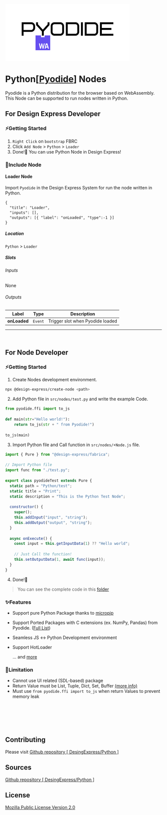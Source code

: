 ![pyodide](https://github.com/pyodide/pyodide/raw/main/docs/_static/img/pyodide-logo-readme.png)

# Python\[[Pyodide](https://github.com/pyodide/pyodide)\] Nodes

Pyodide is a Python distribution for the browser based on WebAssembly.  
This Node can be supported to run nodes written in Python.

## For Design Express Developer

### ⚡Getting Started

1. `Right Click` on `bootstrap` FBRC
2. Click `Add Node` > `Python` > `Loader`
3. Done!🎉 You can use Python Node in Design Express!

### 🔲Include Node

#### Loader Node

Import `Pyodide` in the Design Express System for run the node written in Python.

```litegraph
{
  "title": "Loader",
  "inputs": [],
  "outputs": [{ "label": "onLoaded", "type":-1 }]
}
```

##### Location

`Python` > `Loader`

##### Slots

###### Inputs

None

###### Outputs

| Label        | Type    | Description                      |
| ------------ | ------- | -------------------------------- |
| **onLoaded** | `Event` | Trigger slot when Pyodide loaded |

---

&nbsp;
&nbsp;

## For Node Developer

### ⚡Getting Started

1. Create Nodes development environment.

```bash
npx @design-express/create-node <path>
```

2. Add Python file in `src/nodes/test.py` and write the example Code.

```python
from pyodide.ffi import to_js

def main(str="Hello world!"):
    return to_js(str + " from Pyodide!")

to_js(main)
```

3. Import Python file and Call function in `src/nodes/+Node.js` file.

```javascript
import { Pure } from "@design-express/fabrica";

// Import Python file
import func from "./test.py";

export class pyodideTest extends Pure {
  static path = "Python/test";
  static title = "Print";
  static description = "This is the Python Test Node";

  constructor() {
    super();
    this.addInput("input", "string");
    this.addOutput("output", "string");
  }

  async onExecute() {
    const input = this.getInputData(1) ?? "Hello world";

    // Just Call the function!
    this.setOutputData(1, await func(input));
  }
}
```

4. Done!🎉

> You can see the complete code in this [folder](https://github.com/DesingExpress/Python/src/nodes/test)

### ✨Features

- Support pure Python Package thanks to [micropip](https://pyodide.org/en/stable/usage/api/micropip-api.html)
- Support Ported Packages with C extensions (ex. NumPy, Pandas) from Pyodide. ([Full List](https://github.com/pyodide/pyodide/tree/main/packages))
- Seamless JS ↔ Python Development environment
- Support HotLoader

  ... and [more](https://github.com/pyodide/pyodide)

### 🚧Limitation

- Cannot use UI related (SDL-based) package
- Return Value must be List, Tuple, Dict, Set, Buffer [(more info)](https://pyodide.org/en/stable/usage/type-conversions.html)
- Must use `from pyodide.ffi import to_js` when return Values to prevent memory leak

## &nbsp;

&nbsp;
&nbsp;

## Contributing

Please visit [Github repository [ DesingExpress/Python ]](https://github.com/DesingExpress/Python)

## Sources

[Github repository [ DesingExpress/Python ]](https://github.com/DesingExpress/Python)

## License

[Mozilla Public License Version 2.0](https://choosealicense.com/licenses/mpl-2.0/)

